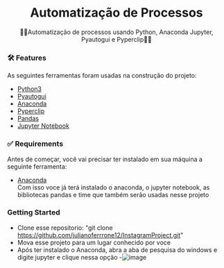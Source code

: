 <h1 align="center">
    Automatização de Processos
</h1>
<p align="center">🚀🐍Automatização de processos usando Python, Anaconda Jupyter, Pyautogui e Pyperclip🚀🐍</p>

### 🛠 Features

As seguintes ferramentas foram usadas na construção do projeto:

- [Python3](https://www.python.org/download/releases/3.0/)
- [Pyautogui](https://pyautogui.readthedocs.io/en/latest/msgbox.html)
- [Anaconda](https://www.anaconda.com)
- [Pyperclip](https://pypi.org/project/pyperclip/)
- [Pandas](https://pandas.pydata.org/docs/reference/api/pandas.DataFrame.dropna.html)
- [Jupyter Notebook](https://jupyter.org/install)

### ✅ Requirements

Antes de começar, você vai precisar ter instalado em sua máquina a seguinte ferramenta:<br />
- [Anaconda](https://www.anaconda.com)<br />
Com isso voce já terá instalado o anaconda, o jupyter notebook, as bibliotecas pandas e time que também serão usadas nesse projeto

### Getting Started

- Clone esse repositorio: "git clone https://github.com/julianoferrrone12/InstagramProject.git" <br />
- Mova esse projeto para um lugar conhecido por voce
- Após ter instalado o Anaconda, abra a aba de pesquisa do windows e digite jupyter e clique nessa opção
-![image](https://user-images.githubusercontent.com/62573072/116704390-b7002180-a9a1-11eb-82d8-b917dbe775f4.png)
